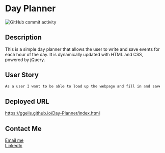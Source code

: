 # Day Planner
![GitHub commit activity](https://img.shields.io/github/commit-activity/m/ggeils/day-planner?style=for-the-badge)

## Description

This is a simple day planner that allows the user to write and save events for each hour of the day. It is dynamically updated with HTML and CSS, powered by jQuery.

## User Story

```md
As a user I want to be able to load up the webpage and fill in and save my schedule for the day.
```
## Deployed URL
https://ggeils.github.io/Day-Planner/index.html

## Contact Me
[Email me](mailto:gfgeils3@gmail.com)
<br>
[LinkedIn](https://www.linkedin.com/in/georgegeils3/)